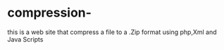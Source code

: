 # compression-
this is a web site that compress a file to a .Zip format using php,Xml and Java Scripts 
